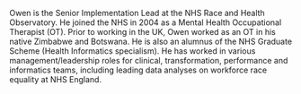 Owen is the Senior Implementation Lead at the NHS Race and Health Observatory. He joined the NHS in 2004 as a Mental Health Occupational Therapist (OT). Prior to working in the UK, Owen worked as an OT in his native Zimbabwe and Botswana. He is also an alumnus of the NHS Graduate Scheme (Health Informatics specialism). He has worked in various management/leadership roles for clinical, transformation, performance and informatics teams, including leading data analyses on workforce race equality at NHS England.